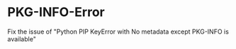 # PKG-INFO-Error
Fix the issue of "Python PIP KeyError with No metadata except PKG-INFO is available"
